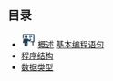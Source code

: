 ## 目录
  * <img src="./img/介绍.png" width="25px" height="25px"></img> <a href="./第1章/">概述</a>
  <a href="./chapter_2/README.md">基本编程语句</a>
  * <a href="./chapter_7/README.md">程序结构</a>
  * <a href="./chapter_3/README.md">数据类型</a>